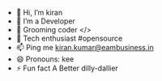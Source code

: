 - 👋 Hi, I’m kiran
- 👀 I’m a Developer
- 🌱 Grooming coder  </> 
- 💞️ Tech enthusiast #opensource
- 📫 Ping me kiran.kumar@eambusiness.in
- 😄 Pronouns: kee
- ⚡ Fun fact A Better dilly-dallier

<!---
kiranXeam/kiranXeam is a ✨ special ✨ repository because its `README.md` (this file) appears on your GitHub profile.
You can click the Preview link to take a look at your changes.
--->
